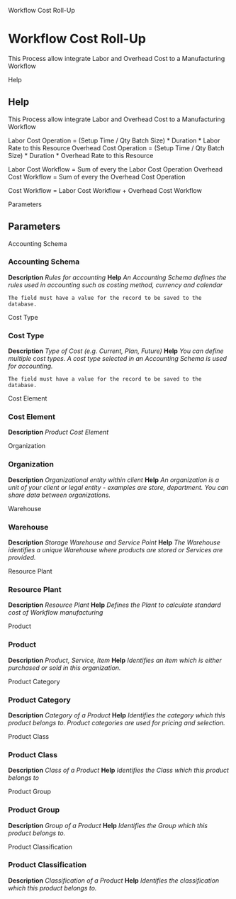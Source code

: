 
Workflow Cost Roll-Up
# Workflow Cost Roll-Up


This Process allow integrate Labor and Overhead Cost to a Manufacturing Workflow 

Help
## Help

This Process allow integrate Labor and Overhead Cost to a Manufacturing Workflow 

Labor Cost Operation = (Setup Time / Qty Batch Size) * Duration * Labor Rate to this Resource 
Overhead Cost Operation =  (Setup Time / Qty Batch Size) * Duration * Overhead Rate to this Resource 

Labor Cost Workflow = Sum of every the Labor Cost Operation
Overhead Cost Workflow = Sum of every the Overhead Cost Operation

Cost Workflow = Labor Cost Workflow + Overhead Cost Workflow

Parameters
## Parameters


Accounting Schema
### Accounting Schema

**Description**
 *Rules for accounting*
**Help**
 *An Accounting Schema defines the rules used in accounting such as costing method, currency and calendar*

```
The field must have a value for the record to be saved to the database.
```
Cost Type
### Cost Type

**Description**
 *Type of Cost (e.g. Current, Plan, Future)*
**Help**
 *You can define multiple cost types. A cost type selected in an Accounting Schema is used for accounting.*

```
The field must have a value for the record to be saved to the database.
```
Cost Element
### Cost Element

**Description**
 *Product Cost Element*

Organization
### Organization

**Description**
 *Organizational entity within client*
**Help**
 *An organization is a unit of your client or legal entity - examples are store, department. You can share data between organizations.*

Warehouse
### Warehouse

**Description**
 *Storage Warehouse and Service Point*
**Help**
 *The Warehouse identifies a unique Warehouse where products are stored or Services are provided.*

Resource Plant
### Resource Plant

**Description**
 *Resource Plant*
**Help**
 *Defines the Plant to calculate standard cost of Workflow manufacturing*

Product
### Product

**Description**
 *Product, Service, Item*
**Help**
 *Identifies an item which is either purchased or sold in this organization.*

Product Category
### Product Category

**Description**
 *Category of a Product*
**Help**
 *Identifies the category which this product belongs to.  Product categories are used for pricing and selection.*

Product Class
### Product Class

**Description**
 *Class of a Product*
**Help**
 *Identifies the Class which this product belongs to*

Product Group
### Product Group

**Description**
 *Group of a Product*
**Help**
 *Identifies the Group which this product belongs to.*

Product Classification
### Product Classification

**Description**
 *Classification of a Product*
**Help**
 *Identifies the classification which this product belongs to.*
